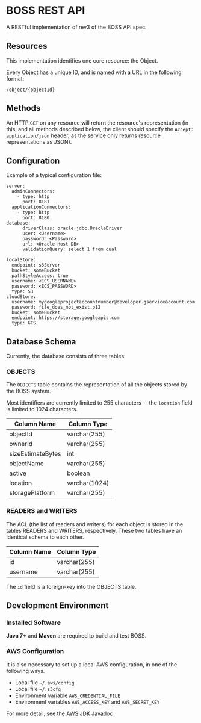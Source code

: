 # BOSS REST API 

A RESTful implementation of rev3 of the BOSS API spec.

## Resources 

This implementation identifies one core resource: the Object.

Every Object has a unique ID, and is named with a URL in the following format:
```
/object/{objectId}
```

## Methods 

An HTTP ``GET`` on any resource will return the resource's representation (in this, and all methods described below, the client should specify the ``Accept: application/json`` header, as the service only returns resource representations as JSON).


## Configuration 

Example of a typical configuration file: 
```
server:
  adminConnectors:
    - type: http
      port: 8181
  applicationConnectors:
    - type: http
      port: 8180
database:
      driverClass: oracle.jdbc.OracleDriver
      user: <Username>
      password: <Password>
      url: <Oracle Host DB>
      validationQuery: select 1 from dual

localStore:
  endpoint: s3Server
  bucket: someBucket
  pathStyleAccess: true
  username: <ECS_USERNAME>
  password: <ECS_PASSWORD>
  type: S3
cloudStore:
  username: mygoogleprojectaccountnumber@developer.gserviceaccount.com
  password: file_does_not_exist.p12
  bucket: someBucket
  endpoint: https://storage.googleapis.com
  type: GCS

```

## Database Schema

Currently, the database consists of three tables: 

### OBJECTS

The ``OBJECTS`` table contains the representation of all the objects stored by the BOSS system.

Most identifiers are currently limited to 255 characters -- the ``location`` field is limited to 1024 characters.

Column Name | Column Type
------------|------------
objectId    | varchar(255)
ownerId     | varchar(255) 
sizeEstimateBytes | int
objectName | varchar(255) 
active | boolean
location | varchar(1024) 
storagePlatform | varchar(255) 

### READERS and WRITERS 

The ACL (the list of readers and writers) for each object is stored in the tables READERS and WRITERS, respectively.
These two tables have an identical schema to each other.

Column Name | Column Type
------------|------------
id | varchar(255) 
username | varchar(255) 

The ``id`` field is a foreign-key into the OBJECTS table.  

## Development Environment

### Installed Software 

**Java 7+** and **Maven** are required to build and test BOSS.

### AWS Configuration

It is also necessary to set up a local AWS configuration, in one of the following ways.
* Local file `~/.aws/config`
* Local file `~/.s3cfg`
* Environment variable `AWS_CREDENTIAL_FILE`
* Environment variables `AWS_ACCESS_KEY` and `AWS_SECRET_KEY`

For more detail, see the [AWS JDK Javadoc](http://docs.aws.amazon.com/AWSJavaSDK/latest/javadoc/com/amazonaws/services/s3/AmazonS3Client.html#AmazonS3Client())
